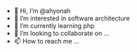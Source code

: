 - 👋 Hi, I’m @ahyonah
- 👀 I’m interested in software architecture
- 🌱 I’m currently learning php
- 💞️ I’m looking to collaborate on ...
- 📫 How to reach me ...

<!---
ahyonah/ahyonah is a ✨ special ✨ repository because its `README.md` (this file) appears on your GitHub profile.
You can click the Preview link to take a look at your changes.
--->
